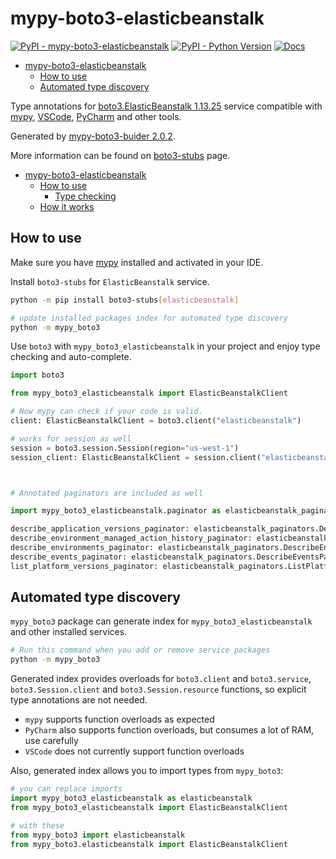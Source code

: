 # mypy-boto3-elasticbeanstalk

[![PyPI - mypy-boto3-elasticbeanstalk](https://img.shields.io/pypi/v/mypy-boto3-elasticbeanstalk.svg?color=blue)](https://pypi.org/project/mypy-boto3-elasticbeanstalk)
[![PyPI - Python Version](https://img.shields.io/pypi/pyversions/mypy-boto3-elasticbeanstalk.svg?color=blue)](https://pypi.org/project/mypy-boto3-elasticbeanstalk)
[![Docs](https://img.shields.io/readthedocs/mypy-boto3-builder.svg?color=blue)](https://mypy-boto3-builder.readthedocs.io/)

- [mypy-boto3-elasticbeanstalk](#mypy-boto3-elasticbeanstalk)
  - [How to use](#how-to-use)
  - [Automated type discovery](#automated-type-discovery)


Type annotations for
[boto3.ElasticBeanstalk 1.13.25](https://boto3.amazonaws.com/v1/documentation/api/1.13.25/reference/services/elasticbeanstalk.html#ElasticBeanstalk) service
compatible with [mypy](https://github.com/python/mypy), [VSCode](https://code.visualstudio.com/),
[PyCharm](https://www.jetbrains.com/pycharm/) and other tools.

Generated by [mypy-boto3-buider 2.0.2](https://github.com/vemel/mypy_boto3_builder).

More information can be found on [boto3-stubs](https://pypi.org/project/boto3-stubs/) page.

- [mypy-boto3-elasticbeanstalk](#mypy-boto3-elasticbeanstalk)
  - [How to use](#how-to-use)
    - [Type checking](#type-checking)
  - [How it works](#how-it-works)

## How to use

Make sure you have [mypy](https://github.com/python/mypy) installed and activated in your IDE.

Install `boto3-stubs` for `ElasticBeanstalk` service.

```bash
python -m pip install boto3-stubs[elasticbeanstalk]

# update installed packages index for automated type discovery
python -m mypy_boto3
```

Use `boto3` with `mypy_boto3_elasticbeanstalk` in your project and enjoy type checking and auto-complete.

```python
import boto3

from mypy_boto3_elasticbeanstalk import ElasticBeanstalkClient

# Now mypy can check if your code is valid.
client: ElasticBeanstalkClient = boto3.client("elasticbeanstalk")

# works for session as well
session = boto3.session.Session(region="us-west-1")
session_client: ElasticBeanstalkClient = session.client("elasticbeanstalk")



# Annotated paginators are included as well

import mypy_boto3_elasticbeanstalk.paginator as elasticbeanstalk_paginators

describe_application_versions_paginator: elasticbeanstalk_paginators.DescribeApplicationVersionsPaginator = client.get_paginator("describe_application_versions")
describe_environment_managed_action_history_paginator: elasticbeanstalk_paginators.DescribeEnvironmentManagedActionHistoryPaginator = client.get_paginator("describe_environment_managed_action_history")
describe_environments_paginator: elasticbeanstalk_paginators.DescribeEnvironmentsPaginator = client.get_paginator("describe_environments")
describe_events_paginator: elasticbeanstalk_paginators.DescribeEventsPaginator = client.get_paginator("describe_events")
list_platform_versions_paginator: elasticbeanstalk_paginators.ListPlatformVersionsPaginator = client.get_paginator("list_platform_versions")
```

## Automated type discovery

`mypy_boto3` package can generate index for `mypy_boto3_elasticbeanstalk` and other installed services.

```bash
# Run this command when you add or remove service packages
python -m mypy_boto3
```

Generated index provides overloads for `boto3.client` and `boto3.service`,
`boto3.Session.client` and `boto3.Session.resource` functions,
so explicit type annotations are not needed.

- `mypy` supports function overloads as expected
- `PyCharm` also supports function overloads, but consumes a lot of RAM, use carefully
- `VSCode` does not currently support function overloads

Also, generated index allows you to import types from `mypy_boto3`:

```python
# you can replace imports
import mypy_boto3_elasticbeanstalk as elasticbeanstalk
from mypy_boto3_elasticbeanstalk import ElasticBeanstalkClient

# with these
from mypy_boto3 import elasticbeanstalk
from mypy_boto3.elasticbeanstalk import ElasticBeanstalkClient
```
